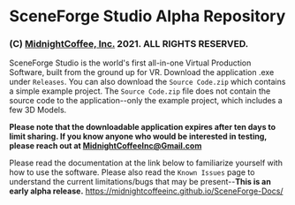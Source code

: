 # SceneForge Studio Alpha Repository
### (C) [MidnightCoffee, Inc.](http://www.midnightcoffeeinc.com) 2021.  ALL RIGHTS RESERVED.

SceneForge Studio is the world's first all-in-one Virtual Production Software, built from the ground up for VR.
Download the application .exe under `Releases`.  You can also download the `Source Code.zip` which contains a simple example project.
The `Source Code.zip` file does not contain the source code to the application--only the example project, which includes a few 3D Models.

**Please note that the downloadable application expires after ten days to limit sharing.  If you know anyone who would be interested in testing, please reach out at <MidnightCoffeeInc@Gmail.com>**

Please read the documentation at the link below to familiarize yourself with how to use the software.
Please also read the `Known Issues` page to understand the current limitations/bugs that may be present--**This is an early alpha release.**
https://midnightcoffeeinc.github.io/SceneForge-Docs/

